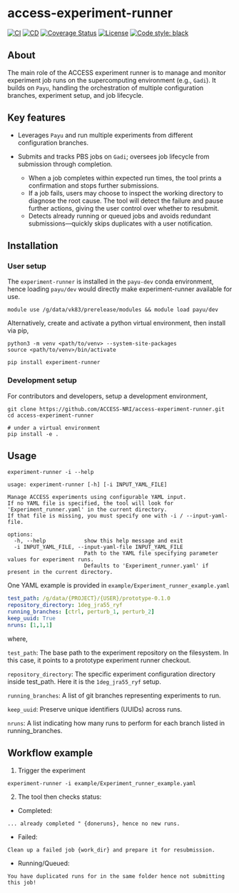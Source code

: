 # access-experiment-runner

[![CI](https://github.com/ACCESS-NRI/access-experiment-runner/actions/workflows/ci.yml/badge.svg)](https://github.com/ACCESS-NRI/access-experiment-runner/actions/workflows/ci.yml)
[![CD](https://github.com/ACCESS-NRI/access-experiment-runner/actions/workflows/cd.yml/badge.svg)](https://github.com/ACCESS-NRI/access-experiment-runner/actions/workflows/cd.yml)
[![Coverage Status](https://codecov.io/gh/ACCESS-NRI/access-experiment-runner/branch/main/graph/badge.svg)](https://codecov.io/gh/ACCESS-NRI/access-experiment-runner)
[![License](https://img.shields.io/badge/license-Apache%202.0-blue?style=flat-square)](https://opensource.org/license/apache-2-0)
[![Code style: black](https://img.shields.io/badge/code%20style-black-000000.svg)](https://github.com/psf/black)

## About
The main role of the ACCESS experiment runner is to manage and monitor experiment job runs on the supercomputing environment (e.g., `Gadi`). It builds on `Payu`, handling the orchestration of multiple configuration branches, experiment setup, and job lifecycle.

## Key features
- Leverages `Payu` and run multiple experiments from different configuration branches.

- Submits and tracks PBS jobs on `Gadi`; oversees job lifecycle from submission through completion.
  - When a job completes within expected run times, the tool prints a confirmation and stops further submissions.
  - If a job fails, users may choose to inspect the working directory to diagnose the root cause. The tool will detect the failure and pause further actions, giving the user control over whether to resubmit.
  - Detects already running or queued jobs and avoids redundant submissions—quickly skips duplicates with a user notification.

## Installation
### User setup
The `experiment-runner` is installed in the `payu-dev` conda environment, hence loading `payu/dev` would directly make experiment-runner available for use.
```
module use /g/data/vk83/prerelease/modules && module load payu/dev
```

Alternatively, create and activate a python virtual environment, then install via pip,
```
python3 -m venv <path/to/venv> --system-site-packages
source <path/to/venv>/bin/activate

pip install experiment-runner
```

### Development setup
For contributors and developers, setup a development environment,
```
git clone https://github.com/ACCESS-NRI/access-experiment-runner.git
cd access-experiment-runner

# under a virtual environment
pip install -e .
```

## Usage
```
experiment-runner -i --help

usage: experiment-runner [-h] [-i INPUT_YAML_FILE]

Manage ACCESS experiments using configurable YAML input.
If no YAML file is specified, the tool will look for 'Experiment_runner.yaml' in the current directory.
If that file is missing, you must specify one with -i / --input-yaml-file.

options:
  -h, --help            show this help message and exit
  -i INPUT_YAML_FILE, --input-yaml-file INPUT_YAML_FILE
                        Path to the YAML file specifying parameter values for experiment runs.
                        Defaults to 'Experiment_runner.yaml' if present in the current directory.
```

One YAML example is provided in `example/Experiment_runner_example.yaml`

```yaml
test_path: /g/data/{PROJECT}/{USER}/prototype-0.1.0
repository_directory: 1deg_jra55_ryf
running_branches: [ctrl, perturb_1, perturb_2]
keep_uuid: True
nruns: [1,1,1]
```
where,

`test_path`: The base path to the experiment repository on the filesystem. In this case, it points to a prototype experiment runner checkout.

`repository_directory`: The specific experiment configuration directory inside test_path. Here it is the `1deg_jra55_ryf` setup.

`running_branches`: A list of git branches representing experiments to run.

`keep_uuid`: Preserve unique identifiers (UUIDs) across runs.

`nruns`: A list indicating how many runs to perform for each branch listed in running_branches.

## Workflow example
1. Trigger the experiment
```
experiment-runner -i example/Experiment_runner_example.yaml
```
2. The tool then checks status:
- Completed:
```
... already completed " {doneruns}, hence no new runs.
```
- Failed:
```
Clean up a failed job {work_dir} and prepare it for resubmission.
```
- Running/Queued: 
```
You have duplicated runs for in the same folder hence not submitting this job!
```